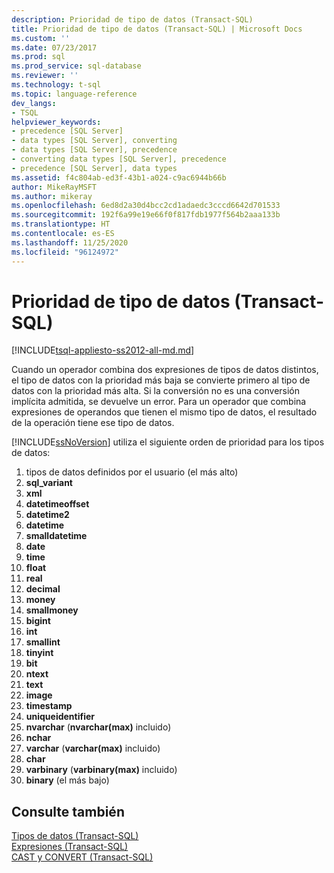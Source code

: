 ```yaml
---
description: Prioridad de tipo de datos (Transact-SQL)
title: Prioridad de tipo de datos (Transact-SQL) | Microsoft Docs
ms.custom: ''
ms.date: 07/23/2017
ms.prod: sql
ms.prod_service: sql-database
ms.reviewer: ''
ms.technology: t-sql
ms.topic: language-reference
dev_langs:
- TSQL
helpviewer_keywords:
- precedence [SQL Server]
- data types [SQL Server], converting
- data types [SQL Server], precedence
- converting data types [SQL Server], precedence
- precedence [SQL Server], data types
ms.assetid: f4c804ab-ed3f-43b1-a024-c9ac6944b66b
author: MikeRayMSFT
ms.author: mikeray
ms.openlocfilehash: 6ed8d2a30d4bcc2cd1adaedc3cccd6642d701533
ms.sourcegitcommit: 192f6a99e19e66f0f817fdb1977f564b2aaa133b
ms.translationtype: HT
ms.contentlocale: es-ES
ms.lasthandoff: 11/25/2020
ms.locfileid: "96124972"
---
```

# <a name="data-type-precedence-transact-sql"></a>Prioridad de tipo de datos (Transact-SQL)
[!INCLUDE[tsql-appliesto-ss2012-all-md.md](../../includes/tsql-appliesto-ss2012-all-md.md)]

Cuando un operador combina dos expresiones de tipos de datos distintos, el tipo de datos con la prioridad más baja se convierte primero al tipo de datos con la prioridad más alta. Si la conversión no es una conversión implícita admitida, se devuelve un error. Para un operador que combina expresiones de operandos que tienen el mismo tipo de datos, el resultado de la operación tiene ese tipo de datos.
  
[!INCLUDE[ssNoVersion](../../includes/ssnoversion-md.md)] utiliza el siguiente orden de prioridad para los tipos de datos:
  
1.  tipos de datos definidos por el usuario (el más alto)  
1.  **sql_variant**  
1.  **xml**  
1.  **datetimeoffset**  
1.  **datetime2**  
1.  **datetime**  
1.  **smalldatetime**  
1.  **date**  
1. **time**  
1. **float**  
1. **real**  
1. **decimal**  
1. **money**  
1. **smallmoney**  
1. **bigint**  
1. **int**  
1. **smallint**  
1. **tinyint**  
1. **bit**  
1. **ntext**  
1. **text**  
1. **image**  
1. **timestamp**  
1. **uniqueidentifier**  
1. **nvarchar** (**nvarchar(max)** incluido)  
1. **nchar**  
1. **varchar** (**varchar(max)** incluido)  
1. **char**  
1. **varbinary** (**varbinary(max)** incluido)  
1. **binary** (el más bajo)  
  
## <a name="see-also"></a>Consulte también
[Tipos de datos &#40;Transact-SQL&#41;](../../t-sql/data-types/data-types-transact-sql.md)  
[Expresiones &#40;Transact-SQL&#41;](../../t-sql/language-elements/expressions-transact-sql.md)  
[CAST y CONVERT &#40;Transact-SQL&#41;](../../t-sql/functions/cast-and-convert-transact-sql.md)
  
